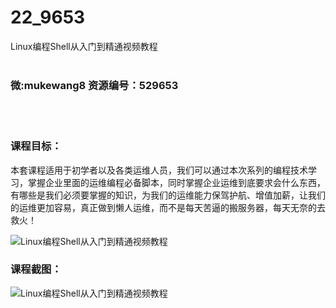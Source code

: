 # 22_9653
Linux编程Shell从入门到精通视频教程
<br/></br>
<h3>微:mukewang8 资源编号：529653</h3>
<br/></br>
<h3>课程目标：</h3>
<p>本套课程适用于初学者以及各类运维人员，我们可以通过本次系列的编程技术学习，掌握企业里面的运维编程必备脚本，同时掌握企业运维到底要求会什么东西，有哪些是我们必须要掌握的知识，为我们的运维能力保驾护航、增值加薪，让我们的运维更加容易，真正做到懒人运维，而不是每天苦逼的搬服务器，每天无奈的去救火！</p>
<p><img src="https://www.ko996.com/wp-content/uploads/img/2019/12/1-46-300x250.png" alt="Linux编程Shell从入门到精通视频教程"></p>
<h3>课程截图：</h3>
<p><img src="https://www.ko996.com/wp-content/uploads/img/2019/12/2-11.png" alt="Linux编程Shell从入门到精通视频教程"></p>
